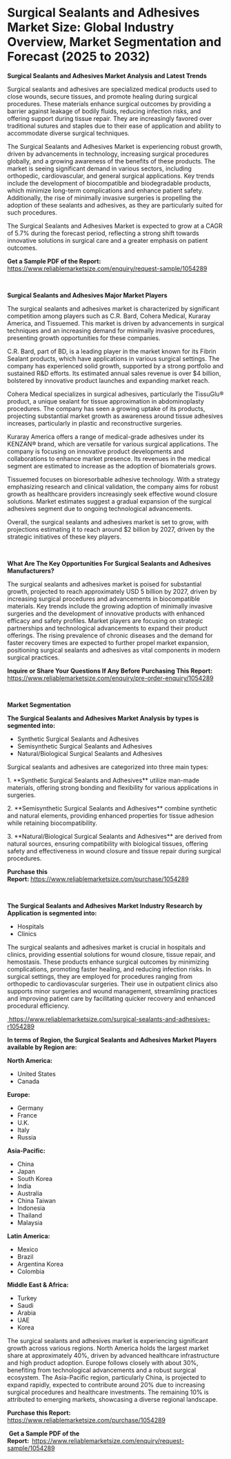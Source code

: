 <p><h1>Surgical Sealants and Adhesives Market Size: Global Industry Overview, Market Segmentation and Forecast (2025 to 2032)</h1></p><p><strong>Surgical Sealants and Adhesives Market Analysis and Latest Trends</strong></p>
<p><p>Surgical sealants and adhesives are specialized medical products used to close wounds, secure tissues, and promote healing during surgical procedures. These materials enhance surgical outcomes by providing a barrier against leakage of bodily fluids, reducing infection risks, and offering support during tissue repair. They are increasingly favored over traditional sutures and staples due to their ease of application and ability to accommodate diverse surgical techniques.</p><p>The Surgical Sealants and Adhesives Market is experiencing robust growth, driven by advancements in technology, increasing surgical procedures globally, and a growing awareness of the benefits of these products. The market is seeing significant demand in various sectors, including orthopedic, cardiovascular, and general surgical applications. Key trends include the development of biocompatible and biodegradable products, which minimize long-term complications and enhance patient safety. Additionally, the rise of minimally invasive surgeries is propelling the adoption of these sealants and adhesives, as they are particularly suited for such procedures.</p><p>The Surgical Sealants and Adhesives Market is expected to grow at a CAGR of 5.7% during the forecast period, reflecting a strong shift towards innovative solutions in surgical care and a greater emphasis on patient outcomes.</p></p>
<p><strong>Get a Sample PDF of the Report:&nbsp;</strong> <a href="https://www.reliablemarketsize.com/enquiry/request-sample/1054289?utm_campaign=3564&utm_medium=2&utm_source=Github&utm_content=ia&utm_term=13042025&utm_id=surgical-sealants-and-adhesives">https://www.reliablemarketsize.com/enquiry/request-sample/1054289</a></p>
<p>&nbsp;</p>
<p><strong>Surgical Sealants and Adhesives Major Market Players</strong></p>
<p><p>The surgical sealants and adhesives market is characterized by significant competition among players such as C.R. Bard, Cohera Medical, Kuraray America, and Tissuemed. This market is driven by advancements in surgical techniques and an increasing demand for minimally invasive procedures, presenting growth opportunities for these companies.</p><p>C.R. Bard, part of BD, is a leading player in the market known for its Fibrin Sealant products, which have applications in various surgical settings. The company has experienced solid growth, supported by a strong portfolio and sustained R&D efforts. Its estimated annual sales revenue is over $4 billion, bolstered by innovative product launches and expanding market reach.</p><p>Cohera Medical specializes in surgical adhesives, particularly the TissuGlu® product, a unique sealant for tissue approximation in abdominoplasty procedures. The company has seen a growing uptake of its products, projecting substantial market growth as awareness around tissue adhesives increases, particularly in plastic and reconstructive surgeries.</p><p>Kuraray America offers a range of medical-grade adhesives under its KENZAN® brand, which are versatile for various surgical applications. The company is focusing on innovative product developments and collaborations to enhance market presence. Its revenues in the medical segment are estimated to increase as the adoption of biomaterials grows.</p><p>Tissuemed focuses on bioresorbable adhesive technology. With a strategy emphasizing research and clinical validation, the company aims for robust growth as healthcare providers increasingly seek effective wound closure solutions. Market estimates suggest a gradual expansion of the surgical adhesives segment due to ongoing technological advancements.</p><p>Overall, the surgical sealants and adhesives market is set to grow, with projections estimating it to reach around $2 billion by 2027, driven by the strategic initiatives of these key players.</p></p>
<p>&nbsp;</p>
<p><strong>What Are The Key Opportunities For Surgical Sealants and Adhesives Manufacturers?</strong></p>
<p><p>The surgical sealants and adhesives market is poised for substantial growth, projected to reach approximately USD 5 billion by 2027, driven by increasing surgical procedures and advancements in biocompatible materials. Key trends include the growing adoption of minimally invasive surgeries and the development of innovative products with enhanced efficacy and safety profiles. Market players are focusing on strategic partnerships and technological advancements to expand their product offerings. The rising prevalence of chronic diseases and the demand for faster recovery times are expected to further propel market expansion, positioning surgical sealants and adhesives as vital components in modern surgical practices.</p></p>
<p><strong>Inquire or Share Your Questions If Any Before Purchasing This Report:</strong> <a href="https://www.reliablemarketsize.com/enquiry/pre-order-enquiry/1054289?utm_campaign=3564&utm_medium=2&utm_source=Github&utm_content=ia&utm_term=13042025&utm_id=surgical-sealants-and-adhesives">https://www.reliablemarketsize.com/enquiry/pre-order-enquiry/1054289</a></p>
<p>&nbsp;</p>
<p><strong>Market Segmentation</strong></p>
<p><strong>The Surgical Sealants and Adhesives Market Analysis by types is segmented into:</strong></p>
<p><ul><li>Synthetic Surgical Sealants and Adhesives</li><li>Semisynthetic Surgical Sealants and Adhesives</li><li>Natural/Biological Surgical Sealants and Adhesives</li></ul></p>
<p><p>Surgical sealants and adhesives are categorized into three main types: </p><p>1. **Synthetic Surgical Sealants and Adhesives** utilize man-made materials, offering strong bonding and flexibility for various applications in surgeries.</p><p>  </p><p>2. **Semisynthetic Surgical Sealants and Adhesives** combine synthetic and natural elements, providing enhanced properties for tissue adhesion while retaining biocompatibility. </p><p>3. **Natural/Biological Surgical Sealants and Adhesives** are derived from natural sources, ensuring compatibility with biological tissues, offering safety and effectiveness in wound closure and tissue repair during surgical procedures.</p></p>
<p><strong>Purchase this Report:&nbsp;</strong><a href="https://www.reliablemarketsize.com/purchase/1054289?utm_campaign=3564&utm_medium=2&utm_source=Github&utm_content=ia&utm_term=13042025&utm_id=surgical-sealants-and-adhesives">https://www.reliablemarketsize.com/purchase/1054289</a></p>
<p>&nbsp;</p>
<p><strong>The Surgical Sealants and Adhesives Market Industry Research by Application is segmented into:</strong></p>
<p><ul><li>Hospitals</li><li>Clinics</li></ul></p>
<p><p>The surgical sealants and adhesives market is crucial in hospitals and clinics, providing essential solutions for wound closure, tissue repair, and hemostasis. These products enhance surgical outcomes by minimizing complications, promoting faster healing, and reducing infection risks. In surgical settings, they are employed for procedures ranging from orthopedic to cardiovascular surgeries. Their use in outpatient clinics also supports minor surgeries and wound management, streamlining practices and improving patient care by facilitating quicker recovery and enhanced procedural efficiency.</p></p>
<p><a href="https://www.reliablemarketsize.com/surgical-sealants-and-adhesives-r1054289?utm_campaign=3564&utm_medium=2&utm_source=Github&utm_content=ia&utm_term=13042025&utm_id=surgical-sealants-and-adhesives">&nbsp;https://www.reliablemarketsize.com/surgical-sealants-and-adhesives-r1054289</a></p>
<p><strong>In terms of Region, the Surgical Sealants and Adhesives Market Players available by Region are:</strong></p>
<p>
    <p> <strong> North America: </strong>
        <ul>
            <li>United States</li>
            <li>Canada</li>
        </ul>
        </p> 
    <p> <strong> Europe: </strong>
        <ul>
            <li>Germany</li>
            <li>France</li>
            <li>U.K.</li>
            <li>Italy</li>
            <li>Russia</li>
        </ul>
        </p> 
    <p> <strong> Asia-Pacific: </strong>
        <ul>
            <li>China</li>
            <li>Japan</li>
            <li>South Korea</li>
            <li>India</li>
            <li>Australia</li>
            <li>China Taiwan</li>
            <li>Indonesia</li>
            <li>Thailand</li>
            <li>Malaysia</li>
        </ul>
        </p> 
    <p> <strong> Latin America: </strong>
        <ul>
            <li>Mexico</li>
            <li>Brazil</li>
            <li>Argentina Korea</li>
            <li>Colombia</li>
        </ul>
        </p> 
    <p> <strong> Middle East & Africa: </strong>
        <ul>
            <li>Turkey</li>
            <li>Saudi</li>
            <li>Arabia</li>
            <li>UAE</li>
            <li>Korea</li>
        </ul>
    </p>
    </p>
<p><p>The surgical sealants and adhesives market is experiencing significant growth across various regions. North America holds the largest market share at approximately 40%, driven by advanced healthcare infrastructure and high product adoption. Europe follows closely with about 30%, benefiting from technological advancements and a robust surgical ecosystem. The Asia-Pacific region, particularly China, is projected to expand rapidly, expected to contribute around 20% due to increasing surgical procedures and healthcare investments. The remaining 10% is attributed to emerging markets, showcasing a diverse regional landscape.</p></p>
<p><strong>Purchase this Report: </strong><a href="https://www.reliablemarketsize.com/purchase/1054289?utm_campaign=3564&utm_medium=2&utm_source=Github&utm_content=ia&utm_term=13042025&utm_id=surgical-sealants-and-adhesives">https://www.reliablemarketsize.com/purchase/1054289</a></p>
<p>&nbsp;<strong>Get a Sample PDF of the Report:&nbsp;&nbsp;</strong><a href="https://www.reliablemarketsize.com/enquiry/request-sample/1054289?utm_campaign=3564&utm_medium=2&utm_source=Github&utm_content=ia&utm_term=13042025&utm_id=surgical-sealants-and-adhesives">https://www.reliablemarketsize.com/enquiry/request-sample/1054289</a></p>
<p><strong></strong></p>
<p><p></p><p></p><p></p></p>